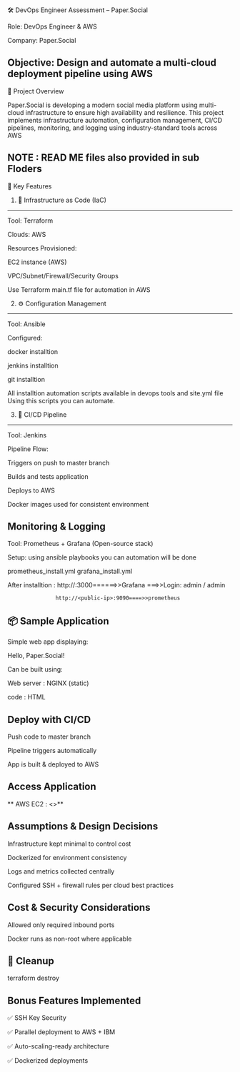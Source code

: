 🛠️ DevOps Engineer Assessment – Paper.Social

Role: DevOps Engineer & AWS

Company: Paper.Social

Objective: Design and automate a multi-cloud deployment pipeline using AWS
---------------------------------------------------------------------------------

📌 Project Overview

Paper.Social is developing a modern social media platform using multi-cloud infrastructure to ensure high availability and resilience. This project implements infrastructure automation, configuration management, CI/CD pipelines, monitoring, and logging using industry-standard tools across AWS

NOTE : READ ME files also provided in sub Floders
-------------------------------------------------
🎯 Key Features

1. 🧱 Infrastructure as Code (IaC)
-------------------------------------------------------

Tool: Terraform

Clouds: AWS

Resources Provisioned:

EC2 instance (AWS)

VPC/Subnet/Firewall/Security Groups 

Use Terraform main.tf file for automation in AWS

2. ⚙️ Configuration Management
  ------------------------------------------------------

Tool: Ansible

Configured:

 docker installtion 
 
 jenkins installtion
 
 git installtion
 
 
 All  installtion automation scripts available in devops tools and site.yml file 
 Using this scripts  you can automate.

 3. 🚀 CI/CD Pipeline
----------------------------------------------------------------------------------------
 Tool:  Jenkins

 Pipeline Flow:
 
 Triggers on push to master branch

Builds and tests application

Deploys to AWS

Docker images used for consistent environment

Monitoring & Logging
------------------------------------------------------
Tool: Prometheus + Grafana (Open-source stack)

Setup: using  ansible playbooks you can automation will be done 

prometheus_install.yml
grafana_install.yml

After installtion :
                   http://<public-ip>:3000======>>Grafana  ===>>Login: admin / admin

                   http://<public-ip>:9090====>>prometheus

📦 Sample Application
------------------------------------------------------------------
Simple web app displaying:

Hello, Paper.Social!

Can be built using: 

  Web server : NGINX (static)
  
  code : HTML

**Deploy with CI/CD**
-------------------------------

Push code to master branch

Pipeline triggers automatically

App is built & deployed to AWS


 Access Application
 ---------------------------------
**
 AWS EC2 : <<public-IP>>**



Assumptions & Design Decisions
------------------------------

Infrastructure kept minimal to control cost


Dockerized for environment consistency


Logs and metrics collected centrally


Configured SSH + firewall rules per cloud best practices


Cost & Security Considerations
-------------------------
Allowed only required inbound ports


Docker runs as non-root where applicable

🪯 Cleanup
------------
terraform destroy  


 Bonus Features Implemented
-------------------------------------


✅  SSH Key Security

✅ Parallel deployment to AWS + IBM

✅ Auto-scaling-ready architecture

✅ Dockerized deployments
